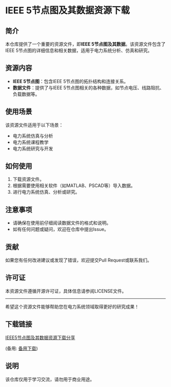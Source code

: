 # IEEE 5节点图及其数据资源下载

## 简介

本仓库提供了一个重要的资源文件，即**IEEE 5节点图及其数据**。该资源文件包含了IEEE 5节点图的详细信息和相关数据，适用于电力系统分析、仿真和研究。

## 资源内容

- **IEEE 5节点图**：包含IEEE 5节点图的拓扑结构和连接关系。
- **数据文件**：提供了与IEEE 5节点图相关的各种数据，如节点电压、线路阻抗、负载数据等。

## 使用场景

该资源文件适用于以下场景：

- 电力系统仿真与分析
- 电力系统课程教学
- 电力系统研究与开发

## 如何使用

1. 下载资源文件。
2. 根据需要使用相关软件（如MATLAB、PSCAD等）导入数据。
3. 进行电力系统仿真、分析或研究。

## 注意事项

- 请确保在使用前仔细阅读数据文件的格式和说明。
- 如有任何问题或疑问，欢迎在仓库中提出Issue。

## 贡献

如果您有任何改进建议或发现了错误，欢迎提交Pull Request或联系我们。

## 许可证

本资源文件遵循开源许可证，具体信息请参阅LICENSE文件。

---

希望这个资源文件能够帮助您在电力系统领域取得更好的研究成果！

## 下载链接
[IEEE5节点图及其数据资源下载分享](https://pan.quark.cn/s/e6f86ad32205) 

(备用: [备用下载](https://pan.baidu.com/s/1jv6PQBF3SVbfsPz4rppeVA?pwd=1234))

## 说明

该仓库仅用于学习交流，请勿用于商业用途。
